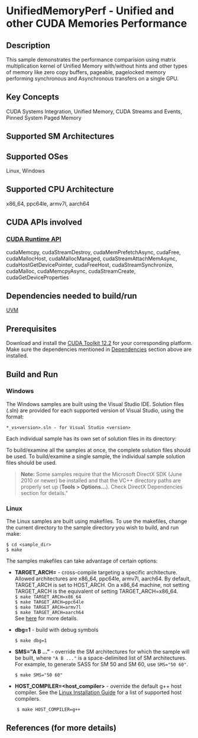 # UnifiedMemoryPerf - Unified and other CUDA Memories Performance

## Description

This sample demonstrates the performance comparision using matrix multiplication kernel of Unified Memory with/without hints and other types of memory like zero copy buffers, pageable, pagelocked memory performing synchronous and Asynchronous transfers on a single GPU.

## Key Concepts

CUDA Systems Integration, Unified Memory, CUDA Streams and Events, Pinned System Paged Memory

## Supported SM Architectures

## Supported OSes

Linux, Windows

## Supported CPU Architecture

x86_64, ppc64le, armv7l, aarch64

## CUDA APIs involved

### [CUDA Runtime API](http://docs.nvidia.com/cuda/cuda-runtime-api/index.html)
cudaMemcpy, cudaStreamDestroy, cudaMemPrefetchAsync, cudaFree, cudaMallocHost, cudaMallocManaged, cudaStreamAttachMemAsync, cudaHostGetDevicePointer, cudaFreeHost, cudaStreamSynchronize, cudaMalloc, cudaMemcpyAsync, cudaStreamCreate, cudaGetDeviceProperties

## Dependencies needed to build/run
[UVM](../../../README.md#uvm)

## Prerequisites

Download and install the [CUDA Toolkit 12.2](https://developer.nvidia.com/cuda-downloads) for your corresponding platform.
Make sure the dependencies mentioned in [Dependencies]() section above are installed.

## Build and Run

### Windows
The Windows samples are built using the Visual Studio IDE. Solution files (.sln) are provided for each supported version of Visual Studio, using the format:
```
*_vs<version>.sln - for Visual Studio <version>
```
Each individual sample has its own set of solution files in its directory:

To build/examine all the samples at once, the complete solution files should be used. To build/examine a single sample, the individual sample solution files should be used.
> **Note:** Some samples require that the Microsoft DirectX SDK (June 2010 or newer) be installed and that the VC++ directory paths are properly set up (**Tools > Options...**). Check DirectX Dependencies section for details."

### Linux
The Linux samples are built using makefiles. To use the makefiles, change the current directory to the sample directory you wish to build, and run make:
```
$ cd <sample_dir>
$ make
```
The samples makefiles can take advantage of certain options:
*  **TARGET_ARCH=<arch>** - cross-compile targeting a specific architecture. Allowed architectures are x86_64, ppc64le, armv7l, aarch64.
    By default, TARGET_ARCH is set to HOST_ARCH. On a x86_64 machine, not setting TARGET_ARCH is the equivalent of setting TARGET_ARCH=x86_64.<br/>
`$ make TARGET_ARCH=x86_64` <br/> `$ make TARGET_ARCH=ppc64le` <br/> `$ make TARGET_ARCH=armv7l` <br/> `$ make TARGET_ARCH=aarch64` <br/>
    See [here](http://docs.nvidia.com/cuda/cuda-samples/index.html#cross-samples) for more details.
*   **dbg=1** - build with debug symbols
    ```
    $ make dbg=1
    ```
*   **SMS="A B ..."** - override the SM architectures for which the sample will be built, where `"A B ..."` is a space-delimited list of SM architectures. For example, to generate SASS for SM 50 and SM 60, use `SMS="50 60"`.
    ```
    $ make SMS="50 60"
    ```

*  **HOST_COMPILER=<host_compiler>** - override the default g++ host compiler. See the [Linux Installation Guide](http://docs.nvidia.com/cuda/cuda-installation-guide-linux/index.html#system-requirements) for a list of supported host compilers.
```
    $ make HOST_COMPILER=g++
```

## References (for more details)

